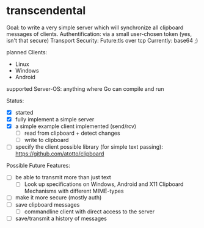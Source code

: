 # transcendental

Goal: to write a very simple server which will 
synchronize all clipboard messages of clients.
Authentification: via a small user-chosen token (yes, isn't that secure)
Transport Security: Future:tls over tcp Currently: base64 ;)

planned Clients: 
- Linux
- Windows 
- Android

supported Server-OS: anything where Go can compile and run

Status:
- [x] started
- [x] fully implement a simple server
- [x] a simple example client implemented (send/rcv)
    - [ ] read from clipboard + detect changes
    - [ ] write to clipboard
- [ ] specify the client
possible library (for simple text passing):
    https://github.com/atotto/clipboard

Possible Future Features:
- [ ] be able to transmit more than just text
    - [ ] Look up specifications on Windows, Android and X11 Clipboard Mechanisms with different MIME-types
- [ ] make it more secure (mostly auth)
- [ ] save clipboard messages
    - [ ] commandline client with direct access to the server
- [ ] save/transmit a history of messages
